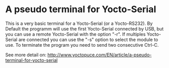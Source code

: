 # A pseudo terminal for Yocto-Serial

This is a very basic terminal for a Yocto-Serial (or a Yocto-RS232). By Default the programm will use the first
Yocto-Serial connected by USB, but you can use a remote Yocto-Serial with the option "-r". If multiples Yocto-Serial
are connected you can use the "-s" option to select the module to use. To terminate the program you need to send
two consecutive Ctrl-C.

See more detail on: http://www.yoctopuce.com/EN/article/a-pseudo-terminal-for-yocto-serial